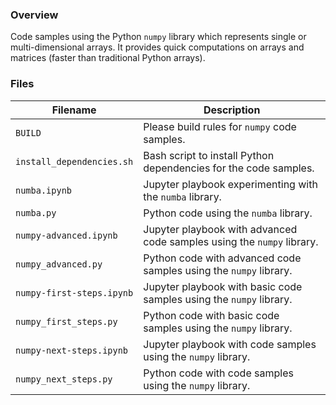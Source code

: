 ### Overview

Code samples using the Python `numpy` library which represents single or multi-dimensional arrays.  It provides quick 
computations on arrays and matrices (faster than traditional Python arrays).

### Files

| Filename                  | Description                                                            |
|---------------------------|------------------------------------------------------------------------|
| `BUILD`                   | Please build rules for `numpy` code samples.                           |
| `install_dependencies.sh` | Bash script to install Python dependencies for the code samples.       |
| `numba.ipynb`             | Jupyter playbook experimenting with the `numba` library.               |
| `numba.py`                | Python code using the `numba` library.                                 |
| `numpy-advanced.ipynb`    | Jupyter playbook with advanced code samples using the `numpy` library. |
| `numpy_advanced.py`       | Python code with advanced code samples using the `numpy` library.      |
| `numpy-first-steps.ipynb` | Jupyter playbook with basic code samples using the `numpy` library.    |
| `numpy_first_steps.py`    | Python code with basic code samples using the `numpy` library.         |
| `numpy-next-steps.ipynb`  | Jupyter playbook with code samples using the `numpy` library.          |
| `numpy_next_steps.py`     | Python code with code samples using the `numpy` library.               |